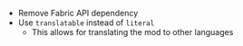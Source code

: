 - Remove Fabric API dependency
- Use `translatable` instead of `literal`
  - This allows for translating the mod to other languages